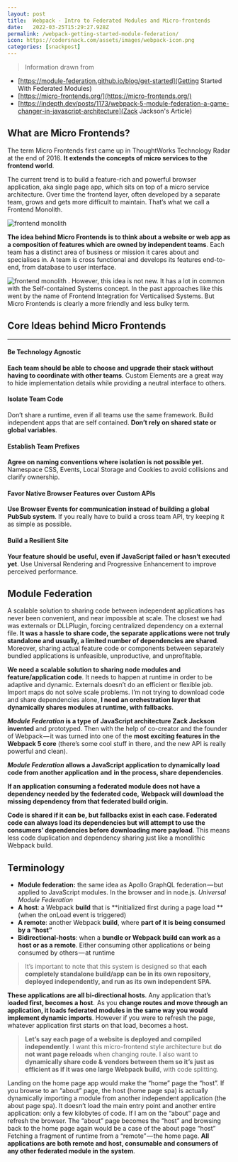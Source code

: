 ```yaml
---
layout: post
title:  Webpack - Intro to Federated Modules and Micro-frontends
date:   2022-03-25T15:29:27.928Z
permalink: /webpack-getting-started-module-federation/
icon: https://codersnack.com/assets/images/webpack-icon.png
categories: [snackpost]
---
```


> Information drawn from 
- [https://module-federation.github.io/blog/get-started](Getting Started With Federated Modules)
- [https://micro-frontends.org/](https://micro-frontends.org/)
- [https://indepth.dev/posts/1173/webpack-5-module-federation-a-game-changer-in-javascript-architecture](Zack Jackson's Article)


## What are Micro Frontends?

The term Micro Frontends first came up in ThoughtWorks Technology Radar at the end of 2016. **It extends the concepts of micro services to the frontend world**. 

The current trend is to build a feature-rich and powerful browser application, aka single page app, which sits on top of a micro service architecture. Over time the frontend layer, often developed by a separate team, grows and gets more difficult to maintain. That’s what we call a Frontend Monolith.

![frontend monolith](https://codersnack.com/assets/images/monolith-frontback-microservices.png)

**The idea behind Micro Frontends is to think about a website or web app as a composition of features which are owned by independent teams**. Each team has a distinct area of business or mission it cares about and specialises in. A team is cross functional and develops its features end-to-end, from database to user interface.

![frontend monolith](https://codersnack.com/assets/images/verticals-headline.png)
.
However, this idea is not new. It has a lot in common with the Self-contained Systems concept. In the past approaches like this went by the name of Frontend Integration for Verticalised Systems. But Micro Frontends is clearly a more friendly and less bulky term.

##  Core Ideas behind Micro Frontends

----------

####   Be Technology Agnostic

**Each team should be able to choose and upgrade their stack without having to coordinate with other teams**. Custom Elements are a great way to hide implementation details while providing a neutral interface to others.

####   Isolate Team Code

Don’t share a runtime, even if all teams use the same framework. Build independent apps that are self contained. **Don’t rely on shared state or global variables**.

####   Establish Team Prefixes

**Agree on naming conventions where isolation is not possible yet.** Namespace CSS, Events, Local Storage and Cookies to avoid collisions and clarify ownership.

####   Favor Native Browser Features over Custom APIs

**Use Browser Events for communication instead of building a global PubSub system**. If you really have to build a cross team API, try keeping it as simple as possible.

####   Build a Resilient Site

**Your feature should be useful, even if JavaScript failed or hasn’t executed yet**. Use Universal Rendering and Progressive Enhancement to improve perceived performance.


##    Module Federation


A scalable solution to sharing code between independent applications has never been convenient, and near impossible at scale. The closest we had was externals or DLLPlugin, forcing centralized dependency on a external file. **It was a hassle to share code, the separate applications were not truly standalone and usually, a limited number of dependencies are shared**. Moreover, sharing actual feature code or components between separately bundled applications is unfeasible, unproductive, and unprofitable.

**We need a scalable solution to sharing node modules and feature/application code**. It needs to happen at runtime in order to be adaptive and dynamic. Externals doesn’t do an efficient or flexible job. Import maps do not solve scale problems. I’m not trying to download code and share dependencies alone, **I need an orchestration layer that dynamically shares modules at runtime, with fallbacks**.

***Module Federation* is a type of JavaScript architecture Zack Jackson invented** and prototyped. Then with the help of co-creator and the founder of Webpack — it was turned into one of the **most exciting features in the Webpack 5 core** (there’s some cool stuff in there, and the new API is really powerful and clean).

***Module Federation* allows a JavaScript application to dynamically load code from another application  and  in the process, share dependencies**. 

**If an application consuming a federated module does not have a dependency needed by the federated code,  Webpack will download the missing dependency from that federated build origin.**

**Code is shared if it can be, but fallbacks exist in each case. Federated code can always load its dependencies but will attempt to use the consumers’ dependencies before downloading more payload**. This means less code duplication and dependency sharing just like a monolithic Webpack build. 


##  Terminology
- **Module federation:** the same idea as Apollo GraphQL federation — but applied to JavaScript modules. In the browser and in node.js. *Universal Module Federation*
- **A host**: a Webpack **build** that is **initialized first during a page load **(when the onLoad event is triggered)
- **A remote**: another Webpack **build**, where **part of it is being consumed by a “host”**
- **Bidirectional-hosts**: when a **bundle or Webpack build can work as a host or as a remote**. Either consuming other applications or being consumed by others — at runtime

> It’s important to note that this system is designed so that **each completely standalone build/app can be in its own repository, deployed independently, and run as its own independent SPA**.

**These applications are all bi-directional hosts**. Any application that’s l**oaded first, becomes a host**.  As you **change routes and move through an application, it loads federated modules in the same way you would implement dynamic imports**. However if you were to refresh the page, whatever application first starts on that load, becomes a host.


> **Let’s say each page of a website is deployed and compiled independently**. I want this micro-frontend style architecture but **do not want page reloads** when changing route. I also want to **dynamically share code & vendors between them so it’s just as efficient as if it was one large Webpack build**, with code splitting.

Landing on the home page app would make the “home” page the “host”. If you browse to an “about” page, the host (home page spa) is actually dynamically importing a module from another independent application (the about page spa). It doesn’t load the main entry point and another entire application: only a few kilobytes of code. If I am on the “about” page and refresh the browser. The “about” page becomes the “host” and browsing back to the home page again would be a case of the about page “host” Fetching a fragment of runtime from a “remote” — the home page. **All applications are both remote and host, consumable and consumers of any other federated module in the system**.
